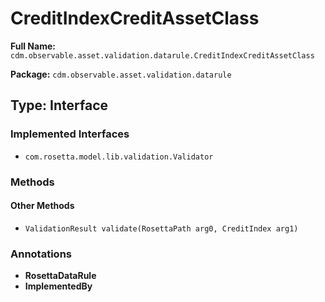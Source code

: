 # CreditIndexCreditAssetClass

**Full Name:** `cdm.observable.asset.validation.datarule.CreditIndexCreditAssetClass`

**Package:** `cdm.observable.asset.validation.datarule`

## Type: Interface

### Implemented Interfaces

- `com.rosetta.model.lib.validation.Validator`

### Methods

#### Other Methods

- `ValidationResult validate(RosettaPath arg0, CreditIndex arg1)`

### Annotations

- **RosettaDataRule**
- **ImplementedBy**

